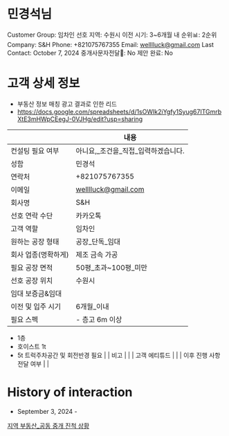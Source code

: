 # 민경석님

Customer Group: 임차인
선호 지역: 수원시
이전 시기: 3~6개월 내
순위📊: 2순위
Company: S&H
Phone: +821075767355
Email: welllluck@gmail.com
Last Contact: October 7, 2024
중개사문자전달📩: No
제안 완료: No

# 고객 상세 정보

- 부동산 정보 매칭 광고 결과로 인한 리드
- https://docs.google.com/spreadsheets/d/1sOWIk2iYgfy1Syug67ITGmrbXtE3mHWpCEegJ-0VJHg/edit?usp=sharing

|  | 내용 |
| --- | --- |
| 컨설팅 필요 여부 | 아니요,_조건을_직접_입력하겠습니다. |
| 성함 | 민경석 |
| 연락처 | +821075767355 |
| 이메일 | [welllluck@gmail.com](mailto:welllluck@gmail.com) |
| 회사명 | S&H |
| 선호 연락 수단 | 카카오톡 |
| 고객 역할 | 임차인 |
| 원하는 공장 형태 | 공장_단독_임대 |
| 회사 업종(명확하게) | 제조 금속 가공 |
| 필요 공장 면적 | 50평_초과~100평_미만 |
| 선호 공장 위치 | 수원시 |
| 임대 보증금&임대 |  |
| 이전 및 입주 시기 | 6개월_이내 |
| 필요 스펙 | - 층고 6m 이상
- 1층 
- 호이스트 1t
- 5t 트럭주차공간 및 회전반경 필요 |
| 비고 |  |
| 고객 에티튜드 |  |
| 이후 진행 사항 전달 여부 |  |

# History of interaction

- September 3, 2024 -

[지역 부동산_공동 중개 진척 상황 ](%E1%84%8C%E1%85%B5%E1%84%8B%E1%85%A7%E1%86%A8%20%E1%84%87%E1%85%AE%E1%84%83%E1%85%A9%E1%86%BC%E1%84%89%E1%85%A1%E1%86%AB_%E1%84%80%E1%85%A9%E1%86%BC%E1%84%83%E1%85%A9%E1%86%BC%20%E1%84%8C%E1%85%AE%E1%86%BC%E1%84%80%E1%85%A2%20%E1%84%8C%E1%85%B5%E1%86%AB%E1%84%8E%E1%85%A5%E1%86%A8%20%E1%84%89%E1%85%A1%E1%86%BC%E1%84%92%E1%85%AA%E1%86%BC%20118e98ce7f71819b9167f34e7d0aff7a.csv)